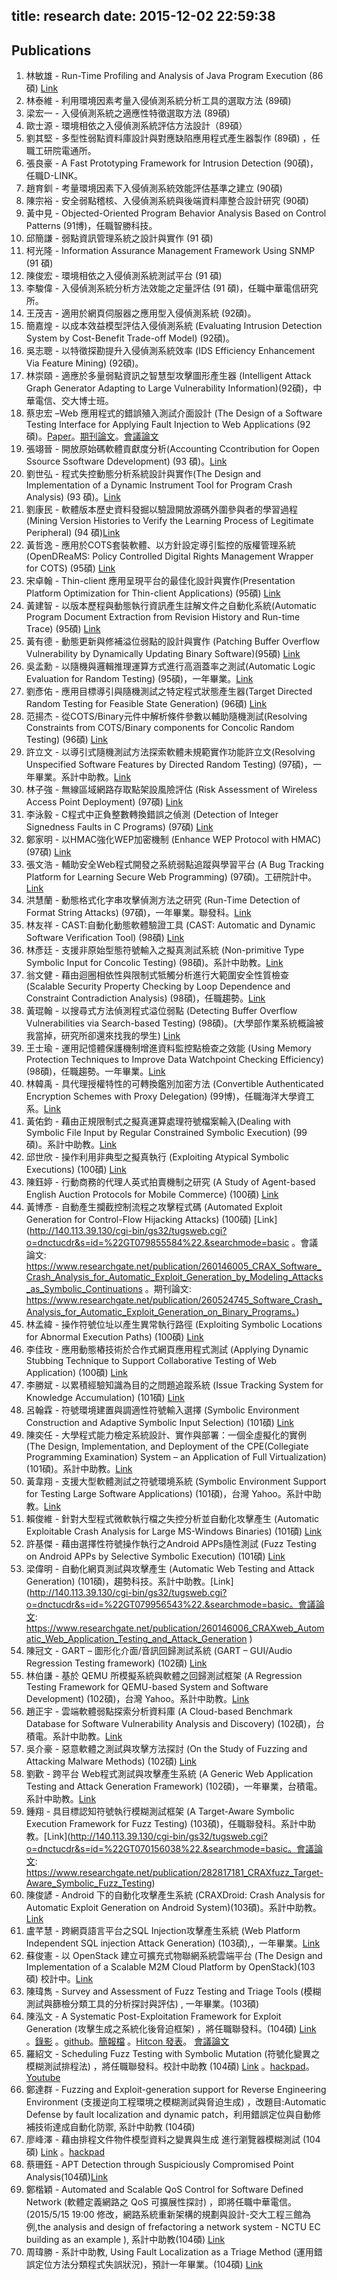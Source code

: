 title: research
date: 2015-12-02 22:59:38
---

## Publications

1. 林敏雄 - Run-Time Profiling and Analysis of Java Program Execution (86碩) [Link](http://140.113.39.130/cgi-bin/gs32/tugsweb.cgi?o=dnctucdr&s=id=%22NT860392054%22.&searchmode=basic)
1. 林泰維 - 利用環境因素考量入侵偵測系統分析工具的選取方法 (89碩)
1. 梁宏一 - 入侵偵測系統之適應性特徵選取方法 (89碩)
1. 歐士源 - 環境相依之入侵偵測系統評估方法設計（89碩）
1. 劉其堅 - 多型性弱點資料庫設計與對應缺陷應用程式產生器製作 (89碩) ，任職工研院電通所。
1. 張良豪 - A Fast Prototyping Framework for Intrusion Detection (90碩)，任職D-LINK。
1. 趙育釧 - 考量環境因素下入侵偵測系統效能評估基準之建立 (90碩)
1. 陳宗裕 - 安全弱點稽核、入侵偵測系統與後端資料庫整合設計研究 (90碩)
1. 黃中見 - Objected-Oriented Program Behavior Analysis Based on Control Patterns (91博)，任職智勝科技。
1. 邱簡謙 - 弱點資訊管理系統之設計與實作 (91 碩)
1. 柯光隆 - Information Assurance Management Framework Using SNMP (91 碩)
1. 陳俊宏 - 環境相依之入侵偵測系統測試平台 (91 碩)
1. 李駿偉 - 入侵偵測系統分析方法效能之定量評估 (91 碩)，任職中華電信研究所。
1. 王茂吉 - 適用於網頁伺服器之應用型入侵偵測系統 (92碩)。
1. 簡嘉煌 - 以成本效益模型評估入侵偵測系統 (Evaluating Intrusion Detection System by Cost-Benefit Trade-off Model) (92碩)。
1. 吳志聰 - 以特徵探勘提升入侵偵測系統效率 (IDS Efficiency Enhancement Via Feature Mining)  (92碩)。
1. 林崇頤 - 適應於多量弱點資訊之智慧型攻擊圖形產生器 (Intelligent Attack Graph Generator Adapting to Large Vulnerability Information)(92碩)，中華電信、交大博士班。
1. 蔡忠宏 –Web 應用程式的錯誤殖入測試介面設計 (The Design of a Software Testing Interface for Applying Fault Injection to Web Applications (92碩)。[Paper](http://140.113.39.130/cgi-bin/gs32/tugsweb.cgi?o=dnctucdr&s=id=%22NT910392065%22.&searchmode=basic)。[期刊論文](https://www.researchgate.net/publication/222822326_A_testing_framework_for_Web_application_security_assessment)。[會議論文](https://www.researchgate.net/publication/221023464_Web_application_security_assessment_by_fault_injection_and_behavior_monitoring)
1. 張翊晉 - 開放原始碼軟體貢獻度分析(Accounting Ccontribution for Oopen Ssource Ssoftware Ddevelopment) (93 碩)。[Link](http://140.113.39.130/cgi-bin/gs32/tugsweb.cgi?o=dnctucdr&s=id=%22GT009117572%22.&searchmode=basic)
1. 劉世弘 - 程式失控動態分析系統設計與實作(The Design and Implementation of a Dynamic Instrument Tool for Program Crash Analysis) (93 碩)。[Link](http://140.113.39.130/cgi-bin/gs32/tugsweb.cgi?o=dnctucdr&s=id=%22GT009117542%22.&searchmode=basic)
1. 劉康民  - 軟體版本歷史資料發掘以驗證開放源碼外圍參與者的學習過程(Mining Version Histories to Verify the Learning Process of Legitimate Peripheral) (94 碩)[Link](http://140.113.39.130/cgi-bin/gs32/tugsweb.cgi?o=dnctucdr&s=id=%22GT009217639%22.&searchmode=basic)
1. 黃哲逸  - 應用於COTS套裝軟體、以方針設定導引監控的版權管理系統(OpenDReaMS: Policy Controlled Digital Rights Management Wrapper for COTS) (95碩) [Link](http://140.113.39.130/cgi-bin/gs32/tugsweb.cgi?o=dnctucdr&s=id=%22GT009317588%22.&searchmode=basic)
1. 宋卓翰 - Thin-client 應用呈現平台的最佳化設計與實作(Presentation Platform Optimization for Thin-client Applications) (95碩) [Link](http://140.113.39.130/cgi-bin/gs32/tugsweb.cgi?o=dnctucdr&s=id=%22GT009317608%22.&searchmode=basic)
1. 黃建智 - 以版本歷程與動態執行資訊產生註解文件之自動化系統(Automatic Program Document Extraction from Revision History and Run-time Trace) (95碩) [Link](http://140.113.39.130/cgi-bin/gs32/tugsweb.cgi?o=dnctucdr&s=id=%22GT009317618%22.&searchmode=basic)
1. 黃有德 - 動態更新與修補溢位弱點的設計與實作 (Patching Buffer Overflow Vulnerability by Dynamically Updating Binary Software)(95碩) [Link](http://140.113.39.130/cgi-bin/gs32/tugsweb.cgi?o=dnctucdr&s=id=%22GT009317622%22.&searchmode=basic)
1. 吳孟勳 - 以隨機與邏輯推理運算方式進行高涵蓋率之測試(Automatic Logic Evaluation for Random Testing) (95碩)，一年畢業。[Link](http://140.113.39.130/cgi-bin/gs32/tugsweb.cgi?o=dnctucdr&s=id=%22GT009455589%22.&searchmode=basic)
1. 劉彥佑 - 應用目標導引與隨機測試之特定程式狀態產生器(Target Directed Random Testing for Feasible State Generation) (96碩) [Link](http://140.113.39.130/cgi-bin/gs32/tugsweb.cgi?o=dnctucdr&s=id=%22GT009455541%22.&searchmode=basic)
1. 范揚杰 - 從COTS/Binary元件中解析條件參數以輔助隨機測試(Resolving Constraints from COTS/Binary components for Concolic Random Testing) (96碩) [Link](http://140.113.39.130/cgi-bin/gs32/tugsweb.cgi?o=dnctucdr&s=id=%22GT009455640%22.&searchmode=basic)
1. 許立文 - 以導引式隨機測試方法探索軟體未規範實作功能許立文(Resolving Unspecified Software Features by Directed Random Testing) (97碩)，一年畢業。系計中助教。[Link](http://140.113.39.130/cgi-bin/gs32/tugsweb.cgi?o=dnctucdr&s=id=%22GT009455648%22.&searchmode=basic)
1. 林子強 - 無線區域網路存取點架設風險評估 (Risk Assessment of Wireless Access Point Deployment) (97碩) [Link](http://140.113.39.130/cgi-bin/gs32/tugsweb.cgi?o=dnctucdr&s=id=%22GT009555547%22.&searchmode=basic)
1. 李泳毅 - C程式中正負整數轉換錯誤之偵測 (Detection of Integer Signedness Faults in C Programs) (97碩) [Link](http://140.113.39.130/cgi-bin/gs32/tugsweb.cgi?o=dnctucdr&s=id=%22GT009555565%22.&searchmode=basic)
1. 鄭家明 - 以HMAC強化WEP加密機制 (Enhance WEP Protocol with HMAC) (97碩) [Link](http://140.113.39.130/cgi-bin/gs32/tugsweb.cgi?o=dnctucdr&s=id=%22GT009556550%22.&searchmode=basic)
1. 張文浩 - 輔助安全Web程式開發之系統弱點追蹤與學習平台 (A Bug Tracking Platform for Learning Secure Web Programming) (97碩)。工研院計中。[Link](http://140.113.39.130/cgi-bin/gs32/tugsweb.cgi?o=dnctucdr&s=id=%22GT009567599%22.&searchmode=basic)
1. 洪慧蘭 - 動態格式化字串攻擊偵測方法之研究 (Run-Time Detection of Format String Attacks) (97碩)，一年畢業。聯發科。[Link](http://140.113.39.130/cgi-bin/gs32/tugsweb.cgi?o=dnctucdr&s=id=%22GT079655582%22.&searchmode=basic)
1. 林友祥 - CAST:自動化動態軟體驗證工具 (CAST: Automatic and Dynamic Software Verification Tool) (98碩) [Link](http://140.113.39.130/cgi-bin/gs32/tugsweb.cgi?o=dnctucdr&s=id=%22GT009555545%22.&searchmode=basic)
1. 林彥廷 - 支援非原始型態符號輸入之擬真測試系統 (Non-primitive Type Symbolic Input for Concolic Testing) (98碩)。系計中助教。[Link](http://140.113.39.130/cgi-bin/gs32/tugsweb.cgi?o=dnctucdr&s=id=%22GT009555572%22.&searchmode=basic)
1. 翁文健 - 藉由迴圈相依性與限制式牴觸分析進行大範圍安全性質檢查 (Scalable Security Property Checking by Loop Dependence and Constraint Contradiction Analysis) (98碩)，任職趨勢。[Link](http://140.113.39.130/cgi-bin/gs32/tugsweb.cgi?o=dnctucdr&s=id=%22GT079655527%22.&searchmode=basic)
1. 黃琨翰 - 以搜尋式方法偵測程式溢位弱點 (Detecting Buffer Overflow Vulnerabilities via Search-based Testing) (98碩)。(大學部作業系統概論被我當掉，研究所卻還來找我的學生) [Link](http://140.113.39.130/cgi-bin/gs32/tugsweb.cgi?o=dnctucdr&s=id=%22GT079655575%22.&searchmode=basic)
1. 王士瑜 - 運用記憶體保護機制增進資料監控點檢查之效能 (Using Memory Protection Techniques to Improve Data Watchpoint Checking Efficiency) (98碩)，任職趨勢。一年畢業。[Link](http://140.113.39.130/cgi-bin/gs32/tugsweb.cgi?o=dnctucdr&s=id=%22GT079755512%22.&searchmode=basic)
1. 林韓禹 - 具代理授權特性的可轉換鑑別加密方法 (Convertible Authenticated Encryption Schemes with Proxy Delegation) (99博)，任職海洋大學資工系。[Link](http://140.113.39.130/cgi-bin/gs32/tugsweb.cgi?o=dnctucdr&s=id=%22GT079455854%22.&searchmode=basic)
1. 黃佑鈞 - 藉由正規限制式之擬真運算處理符號檔案輸入(Dealing with Symbolic File Input by Regular Constrained Symbolic Execution) (99碩)。系計中助教。[Link](http://140.113.39.130/cgi-bin/gs32/tugsweb.cgi?o=dnctucdr&s=id=%22GT079755557%22.&searchmode=basic)
1. 邱世欣 - 操作利用非典型之擬真執行 (Exploiting Atypical Symbolic Executions) (100碩) [Link](http://140.113.39.130/cgi-bin/gs32/tugsweb.cgi?o=dnctucdr&s=id=%22GT079755589%22.&searchmode=basic)
1. 陳鈺婷 - 行動商務的代理人英式拍賣機制之研究 (A Study of Agent-based English Auction Protocols for Mobile Commerce) (100碩) [Link](http://140.113.39.130/cgi-bin/gs32/tugsweb.cgi?o=dnctucdr&s=id=%22GT079855539%22.&searchmode=basic)
1. 黃博彥 - 自動產生攔截控制流程之攻擊程式碼 (Automated Exploit Generation for Control-Flow Hijacking Attacks) (100碩) [Link](http://140.113.39.130/cgi-bin/gs32/tugsweb.cgi?o=dnctucdr&s=id=%22GT079855584%22.&searchmode=basic 。會議論文:  https://www.researchgate.net/publication/260146005_CRAX_Software_Crash_Analysis_for_Automatic_Exploit_Generation_by_Modeling_Attacks_as_Symbolic_Continuations 。期刊論文:  https://www.researchgate.net/publication/260524745_Software_Crash_Analysis_for_Automatic_Exploit_Generation_on_Binary_Programs。)
1. 林孟緯 - 操作符號位址以產生異常執行路徑 (Exploiting Symbolic Locations for Abnormal Execution Paths) (100碩) [Link](http://140.113.39.130/cgi-bin/gs32/tugsweb.cgi?o=dnctucdr&s=id=%22GT079855600%22.&searchmode=basic)
1. 李佳玫 - 應用動態樁技術於合作式網頁應用程式測試 (Applying Dynamic Stubbing Technique to Support Collaborative Testing of Web Application) (100碩) [Link](http://140.113.39.130/cgi-bin/gs32/tugsweb.cgi?o=dnctucdr&s=id=%22GT079855625%22.&searchmode=basic)
1. 李勝斌 - 以累積經驗知識為目的之問題追蹤系統 (Issue Tracking System for Knowledge Accumulation) (101碩) [Link](http://140.113.39.130/cgi-bin/gs32/tugsweb.cgi?o=dnctucdr&s=id=%22GT079879530%22.&searchmode=basic)
1. 呂翰霖 - 符號環境建置與調適性符號輸入選擇 (Symbolic Environment Construction and Adaptive Symbolic Input Selection) (101碩) [Link](http://140.113.39.130/cgi-bin/gs32/tugsweb.cgi?o=dnctucdr&s=id=%22GT079955552%22.&searchmode=basic)
1. 陳奕任 - 大學程式能力檢定系統設計、實作與部署：一個全虛擬化的實例 (The Design, Implementation, and Deployment of the CPE(Collegiate Programming Examination) System – an Application of Full Virtualization) (101碩)。系計中助教。[Link](http://140.113.39.130/cgi-bin/gs32/tugsweb.cgi?o=dnctucdr&s=id=%22GT079955556%22.&searchmode=basic)
1. 黃韋翔 - 支援大型軟體測試之符號環境系統 (Symbolic Environment Support for Testing Large Software Applications) (101碩)，台灣 Yahoo。系計中助教。[Link](http://140.113.39.130/cgi-bin/gs32/tugsweb.cgi?o=dnctucdr&s=id=%22GT079955558%22.&searchmode=basic)
1. 賴俊維 - 針對大型程式微軟執行檔之失控分析並自動化攻擊產生 (Automatic Exploitable Crash Analysis for Large MS-Windows Binaries) (101碩) [Link](http://140.113.39.130/cgi-bin/gs32/tugsweb.cgi?o=dnctucdr&s=id=%22GT079955603%22.&searchmode=basic)
1. 許基傑 - 藉由選擇性符號操作執行之Android APPs隨性測試 (Fuzz Testing on Android APPs by Selective Symbolic Execution) (101碩) [Link](http://140.113.39.130/cgi-bin/gs32/tugsweb.cgi?o=dnctucdr&s=id=%22GT079955627%22.&searchmode=basic)
1. 梁偉明 - 自動化網頁測試與攻擊產生 (Automatic Web Testing and Attack Generation) (101碩)，趨勢科技。系計中助教。[Link](http://140.113.39.130/cgi-bin/gs32/tugsweb.cgi?o=dnctucdr&s=id=%22GT079956543%22.&searchmode=basic。會議論文:  https://www.researchgate.net/publication/260146006_CRAXweb_Automatic_Web_Application_Testing_and_Attack_Generation )
1. 陳冠文 - GART – 圖形化介面/音訊回歸測試系統 (GART – GUI/Audio Regression Testing framework) (102碩) [Link](http://140.113.39.130/cgi-bin/gs32/tugsweb.cgi?o=dnctucdr&s=id=%22GT070056805%22.&searchmode=basic)
1. 林伯謙 - 基於 QEMU 所模擬系統與軟體之回歸測試框架 (A Regression Testing Framework for QEMU-based System and Software Development) (102碩)，台灣 Yahoo。系計中助教。[Link](http://140.113.39.130/cgi-bin/gs32/tugsweb.cgi?o=dnctucdr&s=id=%22GT079955637%22.&searchmode=basic)
1. 趙正宇 - 雲端軟體弱點探索分析資料庫 (A Cloud-based Benchmark Database for Software Vulnerability Analysis and Discovery) (102碩)，台積電。系計中助教。[Link](http://140.113.39.130/cgi-bin/gs32/tugsweb.cgi?o=dnctucdr&s=id=%22GT070056059%22.&searchmode=basic)
1. 吳介豪 - 惡意軟體之測試與攻擊方法探討 (On the Study of Fuzzing and Attacking Malware Methods) (102碩) [Link](http://140.113.39.130/cgi-bin/gs32/tugsweb.cgi?o=dnctucdr&s=id=%22GT070056652%22.&searchmode=basic)
1. 劉歡 - 跨平台 Web程式測試與攻擊產生系統 (A Generic Web Application Testing and Attack Generation Framework) (102碩)，一年畢業，台積電。系計中助教。[Link](http://140.113.39.130/cgi-bin/gs32/tugsweb.cgi?o=dnctucdr&s=id=%22GT070156044%22.&searchmode=basic)
1. 鍾翔 - 具目標認知符號執行模糊測試框架 (A Target-Aware Symbolic Execution Framework for Fuzz Testing) (103碩)，任職聯發科。系計中助教。[Link](http://140.113.39.130/cgi-bin/gs32/tugsweb.cgi?o=dnctucdr&s=id=%22GT070156038%22.&searchmode=basic。會議論文:   https://www.researchgate.net/publication/282817181_CRAXfuzz_Target-Aware_Symbolic_Fuzz_Testing)
1. 陳俊諺 - Android 下的自動化攻擊產生系統 (CRAXDroid: Crash Analysis for Automatic Exploit Generation on Android System)(103碩)。系計中助教。[Link](http://140.113.39.130/cgi-bin/gs32/tugsweb.cgi?o=dnctucdr&s=id=%22GT070156004%22.&searchmode=basic)
1. 盧芊慧 - 跨網頁語言平台之SQL Injection攻擊產生系統 (Web Platform Independent SQL injection Attack Generation) (103碩),，一年畢業。[Link](http://140.113.39.130/cgi-bin/gs32/tugsweb.cgi?o=dnctucdr&s=id=%22GT070156019%22.&searchmode=basic)
1. 蘇俊憲 - 以 OpenStack 建立可擴充式物聯網系統雲端平台 (The Design and Implementation of a Scalable M2M Cloud Platform by OpenStack)(103碩) 校計中。[Link](http://140.113.39.130/cgi-bin/gs32/tugsweb.cgi?o=dnctucdr&s=id=%22GT070056819%22.&searchmode=basic)
1. 陳瑋雋 - Survey and Assessment of Fuzz Testing and Triage Tools (模糊測試與篩檢分類工具的分析探討與評估) , 一年畢業。(103碩)
1. 陳泓文 - A Systematic Post-Exploitation Framework for Exploit Generation (攻擊生成之系統化後脅迫框架) ，將任職聯發科。(104碩) [Link](http://140.113.39.130/cgi-bin/gs32/tugsweb.cgi?o=dnctucdr&s=id=%22GT070256032%22.&searchmode=basic) 。[錄影](https://youtu.be/wHZ853-rHpo) 。[github](https://github.com/SQLab/ropchain)。[簡報檔](https://www.dropbox.com/s/twvt03thdoqa9je/%E6%B3%93%E6%96%87%E8%AB%96%E6%96%87%E7%B0%A1%E5%A0%B1-r3.pptx?dl=0) 。[Hitcon 發表](http://hitcon.org/2015/CMT/download/day2-g-r2.pdf)。 [會議論文](https://www.dropbox.com/s/qbpgj98izun71c6/%E7%B5%90%E5%90%88%E6%BB%B2%E9%80%8F%E6%B8%AC%E8%A9%A6%E6%A1%86%E6%9E%B6%E4%B9%8B%E6%94%BB%E6%93%8A%E8%84%85%E8%BF%AB%E5%BC%B7%E5%8C%96%E7%B3%BB%E7%B5%B1-r15.doc?dl=0)
1. 羅紹文 - Scheduling Fuzz Testing with Symbolic Mutation (符號化變異之模糊測試排程法) ，將任職聯發科。校計中助教 (104碩) [Link](http://140.113.39.130/cgi-bin/gs32/tugsweb.cgi?o=dnctucdr&s=id=%22GT070156153%22.&searchmode=basic) 。[hackpad](https://sqlab.hackpad.com/About-Fuzz-Testing-Q1tIcDGhSh8)。[Youtube](https://youtu.be/jgSF1DIuYuk)
1. 鄭達群 - Fuzzing and Exploit-generation support for Reverse Engineering Environment  (支援逆向工程環境之模糊測試與脅迫生成) ，改題目:Automatic Defense by fault localization and dynamic patch，利用錯誤定位與自動修補技術達成自動化防禦, 系計中助教 (104碩)
1. 廖峰澤 - 藉由排程文件物件模型資料之變異與生成 進行瀏覽器模糊測試 (104碩) [Link](http://140.113.39.130/cgi-bin/gs32/tugsweb.cgi?o=dnctucdr&s=id=%22GT070256541%22.&searchmode=basic) 。[hackpad](https://sqlab.hackpad.com/About-Fuzz-Testing-Q1tIcDGhSh8)
1. 蔡珊鈺 - APT Detection through Suspiciously Compromised Point Analysis(104碩)[Link](http://140.113.39.130/cgi-bin/gs32/tugsweb.cgi?o=dnctucdr&s=id=%22GT070256017%22.&searchmode=basic)
1. 鄭楷穎  - Automated and Scalable QoS Control for Software Defined Network (軟體定義網路之 QoS 可擴展性探討) ，即將任職中華電信。(2015/5/15 19:00 修改，網路系統重新架構的規劃與設計-交大工程三館為例,the analysis and design of frefactoring a network system - NCTU EC building as an example ), 系計中助教(104碩) [Link](http://140.113.39.130/cgi-bin/gs32/tugsweb.cgi?o=dnctucdr&s=id=%22GT070256083%22.&searchmode=basic)
1. 周瑋勝 - 系計中助教, Using Fault Localization as a Triage Method (運用錯誤定位方法分類程式失誤狀況)，預計一年畢業。(104碩) [Link](http://140.113.39.130/cgi-bin/gs32/tugsweb.cgi?o=dnctucdr&s=id=%22GT070356091%22.&searchmode=basic)
